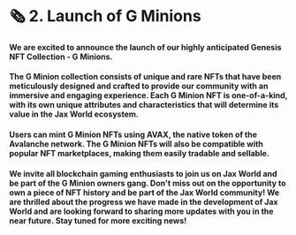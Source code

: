 # 🗞 2. Launch of G Minions

#### We are excited to announce the launch of our highly anticipated Genesis NFT Collection - G Minions.

#### The G Minion collection consists of unique and rare NFTs that have been meticulously designed and crafted to provide our community with an immersive and engaging experience. Each G Minion NFT is one-of-a-kind, with its own unique attributes and characteristics that will determine its value in the Jax World ecosystem.

#### Users can mint G Minion NFTs using AVAX, the native token of the Avalanche network. The G Minion NFTs will also be compatible with popular NFT marketplaces, making them easily tradable and sellable.

#### We invite all blockchain gaming enthusiasts to join us on Jax World and be part of the G Minion owners gang. Don't miss out on the opportunity to own a piece of  NFT history and be part of the Jax World community!  We are thrilled about the progress we have made in the development of Jax World and are looking forward to sharing more updates with you in the near future. Stay tuned for more exciting news!

